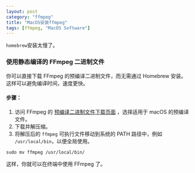 ```yaml
---
layout: post
category: "ffmpeg"
title: "MacOS安装ffmpeg"
tags: [ffmpeg, "MacOS Software"]
---
```


`homebrew`安装太慢了。

### 使用静态编译的 FFmpeg 二进制文件

你可以直接下载 FFmpeg 的预编译二进制文件，而无需通过 Homebrew 安装。这样可以避免编译时间，速度更快。

#### 步骤：

1.  访问 FFmpeg 的 [预编译二进制文件下载页面](https://ffmpeg.org/download.html) ，选择适用于 macOS 的预编译文件。
2.  下载并解压缩。
3.  将解压后的 `ffmpeg` 可执行文件移动到系统的 PATH 路径中，例如 `/usr/local/bin`，以便全局使用。

```shell
sudo mv ffmpeg /usr/local/bin/
```

这样，你就可以在终端中使用 FFmpeg 了。

